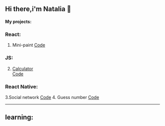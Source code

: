 ## Hi there,i'm Natalia 👋

#### My projects:
### React:
1. Mini-paint
[Code](https://github.com/NataliaKirik/Mini-paint/tree/main) 

### JS:
2. [Calculator](https://nataliakirik.github.io/Calculator/)   
[Code](https://github.com/NataliaKirik/Calculator)

### React Native:
3.Social network
[Code](https://github.com/NataliaKirik/React_native_social-network)
4. Guess number
[Code](https://github.com/NataliaKirik/React_native_guess-number)
_____________________________________________________________________
## learning:
